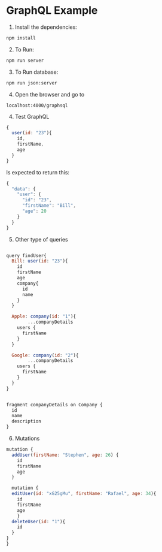 # GraphQL Example

1. Install the dependencies:
```bash
npm install
```
2. To Run:
```bash
npm run server
```

3. To Run database:
```bash
npm run json:server
```

4. Open the browser and go to
```
localhost:4000/graphsql
```

4. Test GraphQL
```javascript
{
  user(id: "23"){
    id,
    firstName,
    age
  }
}

```

Is expected to return this:

```javascript
{
  "data": {
    "user": {
      "id": "23",
      "firstName": "Bill",
      "age": 20
    }
  }
}
```

5. Other type of queries
```javascript

query findUser{
  Bill: user(id: "23"){
    id
    firstName
    age
    company{
      id
      name
    }
  }

  Apple: company(id: "1"){
		...companyDetails
    users {
      firstName
    }
  }

  Google: company(id: "2"){
		...companyDetails
    users {
      firstName
    }
  }
}


fragment companyDetails on Company {
  id
  name
  description
}
```

6. Mutations

```javascript
mutation {
  addUser(firstName: "Stephen", age: 26) {
    id
    firstName
    age
  }

  mutation {
  editUser(id: "xG25gMu", firstName: "Rafael", age: 34){
  	id
    firstName
    age
	}
  deleteUser(id: "1"){
    id
  }
}
}
```
